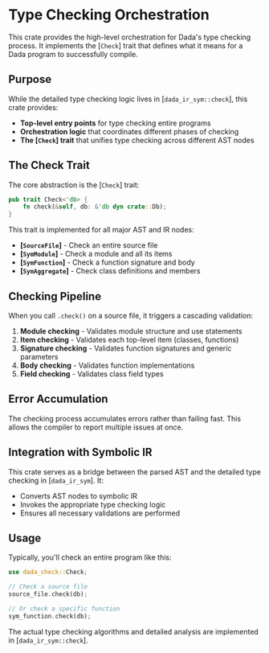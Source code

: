 # Type Checking Orchestration

This crate provides the high-level orchestration for Dada's type checking process. It implements the [`Check`] trait that defines what it means for a Dada program to successfully compile.

## Purpose

While the detailed type checking logic lives in [`dada_ir_sym::check`], this crate provides:
- **Top-level entry points** for type checking entire programs
- **Orchestration logic** that coordinates different phases of checking
- **The [`Check`] trait** that unifies type checking across different AST nodes

## The Check Trait

The core abstraction is the [`Check`] trait:

```rust
pub trait Check<'db> {
    fn check(&self, db: &'db dyn crate::Db);
}
```

This trait is implemented for all major AST and IR nodes:
- **[`SourceFile`]** - Check an entire source file
- **[`SymModule`]** - Check a module and all its items
- **[`SymFunction`]** - Check a function signature and body
- **[`SymAggregate`]** - Check class definitions and members

## Checking Pipeline

When you call `.check()` on a source file, it triggers a cascading validation:

1. **Module checking** - Validates module structure and use statements
2. **Item checking** - Validates each top-level item (classes, functions)  
3. **Signature checking** - Validates function signatures and generic parameters
4. **Body checking** - Validates function implementations
5. **Field checking** - Validates class field types

## Error Accumulation

The checking process accumulates errors rather than failing fast. This allows the compiler to report multiple issues at once.

## Integration with Symbolic IR

This crate serves as a bridge between the parsed AST and the detailed type checking in [`dada_ir_sym`]. It:
- Converts AST nodes to symbolic IR
- Invokes the appropriate type checking logic
- Ensures all necessary validations are performed

## Usage

Typically, you'll check an entire program like this:

```rust
use dada_check::Check;

// Check a source file
source_file.check(db);

// Or check a specific function
sym_function.check(db);
```

The actual type checking algorithms and detailed analysis are implemented in [`dada_ir_sym::check`].